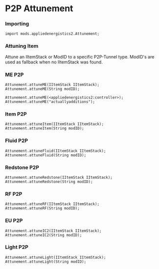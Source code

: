 # P2P Attunement

### Importing

```zenscript
import mods.appliedenergistics2.Attunement;
```

### Attuning Item

Attune an IItemStack or ModID to a specific P2P-Tunnel type. ModID's are used as fallback when no IItemStack was found.

### ME P2P

```zenscript
Attunement.attuneME(IItemStack IItemStack);
Attunement.attuneME(String modID);

Attunement.attuneME(<appliedenergistics2:controller>);
Attunement.attuneME("actuallyadditions");
```

### Item P2P

```zenscript
Attunement.attuneItem(IItemStack IItemStack);
Attunement.attuneItem(String modID);
```

### Fluid P2P

```zenscript
Attunement.attuneFluid(IItemStack IItemStack);
Attunement.attuneFluid(String modID);
```

### Redstone P2P

```zenscript
Attunement.attuneRedstone(IItemStack IItemStack);
Attunement.attuneRedstone(String modID);
```

### RF P2P

```zenscript
Attunement.attuneRF(IItemStack IItemStack);
Attunement.attuneRF(String modID);
```

### EU P2P

```zenscript
Attunement.attuneIC2(IItemStack IItemStack);
Attunement.attuneIC2(String modID);
```

### Light P2P

```zenscript
Attunement.attuneLight(IItemStack IItemStack);
Attunement.attuneLight(String modID);
```